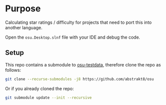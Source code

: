 # Purpose

Calculating star ratings / difficulty for projects that need to port this into another language.

Open the `osu.Desktop.slnf` file with your IDE and debug the code.


## Setup

This repo contains a submodule to [osu-testdata](https://github.com/abstrakt8/osu-testdata), therefore clone the repo as follows:

```bash
git clone --recurse-submodules -j8 https://github.com/abstrakt8/osu
```

Or if you already cloned the repo:

```bash
git submodule update --init --recursive
```